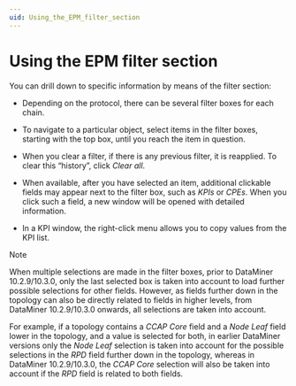 ```yaml
---
uid: Using_the_EPM_filter_section
---
```


# Using the EPM filter section

You can drill down to specific information by means of the filter section:

- Depending on the protocol, there can be several filter boxes for each chain.

- To navigate to a particular object, select items in the filter boxes, starting with the top box, until you reach the item in question.

- When you clear a filter, if there is any previous filter, it is reapplied. To clear this “history”, click *Clear all*.

- When available, after you have selected an item, additional clickable fields may appear next to the filter box, such as *KPIs* or *CPEs*. When you click such a field, a new window will be opened with detailed information.

- In a KPI window, the right-click menu allows you to copy values from the KPI list.

> [!NOTE]
> When multiple selections are made in the filter boxes, prior to DataMiner 10.2.9/10.3.0, only the last selected box is taken into account to load further possible selections for other fields. However, as fields further down in the topology can also be directly related to fields in higher levels, from DataMiner 10.2.9/10.3.0 onwards, all selections are taken into account.
>
> For example, if a topology contains a *CCAP Core* field and a *Node Leaf* field lower in the topology, and a value is selected for both, in earlier DataMiner versions only the *Node Leaf* selection is taken into account for the possible selections in the *RPD* field further down in the topology, whereas in DataMiner 10.2.9/10.3.0, the *CCAP Core* selection will also be taken into account if the *RPD* field is related to both fields.
